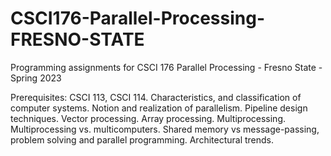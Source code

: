 # CSCI176-Parallel-Processing-FRESNO-STATE

Programming assignments for CSCI 176 Parallel Processing - Fresno State - Spring 2023

Prerequisites: CSCI 113, CSCI 114. Characteristics, and classification of computer systems. Notion and realization of parallelism. Pipeline design techniques. Vector processing. Array processing. Multiprocessing. Multiprocessing vs. multicomputers. Shared memory vs message-passing, problem solving and parallel programming. Architectural trends.
